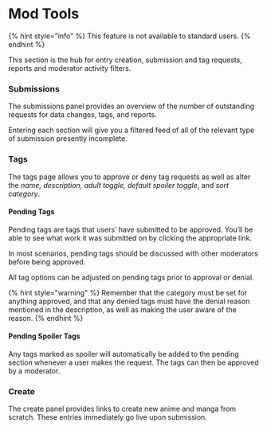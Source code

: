 # Mod Tools

{% hint style="info" %}
This feature is not available to standard users.
{% endhint %}

This section is the hub for entry creation, submission and tag requests, reports and moderator activity filters.

### Submissions

The submissions panel provides an overview of the number of outstanding requests for data changes, tags, and reports.  
  
Entering each section will give you a filtered feed of all of the relevant type of submission presently incomplete.

### Tags

The tags page allows you to approve or deny tag requests as well as alter the _name, description, adult toggle, default spoiler toggle_, and _sort category_.

#### Pending Tags

Pending tags are tags that users’ have submitted to be approved. You’ll be able to see what work it was submitted on by clicking the appropriate link.  
  
In most scenarios, pending tags should be discussed with other moderators before being approved.  
  
All tag options can be adjusted on pending tags prior to approval or denial.

{% hint style="warning" %}
Remember that the category must be set for anything approved, and that any denied tags must have the denial reason mentioned in the description, as well as making the user aware of the reason.
{% endhint %}

#### Pending Spoiler Tags

Any tags marked as spoiler will automatically be added to the pending section whenever a user makes the request. The tags can then be approved by a moderator.

### Create

The create panel provides links to create new anime and manga from scratch. These entries immediately go live upon submission.  


